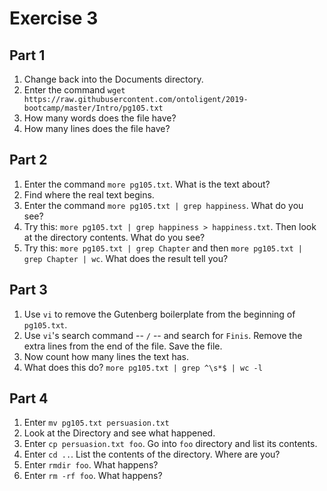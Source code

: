 # Exercise 3

## Part 1

1. Change back into the Documents directory.
1. Enter the command `wget https://raw.githubusercontent.com/ontoligent/2019-bootcamp/master/Intro/pg105.txt`
2. How many words does the file have?
2. How many lines does the file have?

## Part 2

1. Enter the command  `more pg105.txt`. What is the  text about? 
2. Find where the real text begins.
3. Enter the command `more pg105.txt | grep happiness`. What do you see?
4. Try this: `more pg105.txt | grep happiness > happiness.txt`. Then look at the directory contents. What do you see?
5. Try this: `more pg105.txt | grep Chapter` and then `more pg105.txt | grep Chapter | wc`. What does the result tell you?

## Part 3

1. Use `vi` to remove the Gutenberg boilerplate from the beginning of `pg105.txt`.
2. Use `vi`'s search command -- `/` -- and search for `Finis`. Remove the extra lines from the end of the file. Save the file.
3. Now count how many lines the text has.
4. What does this do? `more pg105.txt | grep ^\s*$ | wc -l`

## Part 4

1. Enter `mv pg105.txt persuasion.txt`
2. Look at the Directory and see what happened.
3. Enter `cp persuasion.txt foo`. Go into `foo` directory and list its contents.
4. Enter `cd ..`. List the contents of the directory. Where are you?
5. Enter `rmdir foo`. What happens?
6. Enter `rm -rf foo`. What happens?
